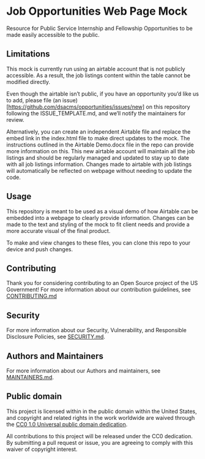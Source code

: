 <!--- # NOTE: Modify sections marked with `TODO` and then rename the file.-->

# Job Opportunities Web Page Mock

Resource for Public Service Internship and Fellowship Opportunities to be made easily accessible to the public.

## Limitations

This mock is currently run using an airtable account that is not publicly accessible. As a result, the job listings content within the table cannot be modified directly. 

Even though the airtable isn’t public, if you have an opportunity you’d like us to add, please file (an issue)[https://github.com/dsacms/opportunities/issues/new] on this repository following the ISSUE_TEMPLATE.md, and we’ll notify the maintainers for review.

Alternatively, you can create an independent Airtable file and replace the embed link in the index.html file to make direct updates to the mock. The instructions outlined in the Airtable Demo.docx file in the repo can provide more information on this. This new airtable account will maintain all the job listings and should be regularly managed and updated to stay up to date with all job listings information. Changes made to airtable with job listings will automatically be reflected on webpage without needing to update the code.

## Usage

This repository is meant to be used as a visual demo of how Airtable can be embedded into a webpage to clearly provide information. Changes can be made to the text and styling of the mock to fit client needs and provide a more accurate visual of the final product.

To make and view changes to these files, you can clone this repo to your device and push changes. 

## Contributing

Thank you for considering contributing to an Open Source project of the US
Government! For more information about our contribution guidelines, see
[CONTRIBUTING.md](CONTRIBUTING.md)

## Security

For more information about our Security, Vulnerability, and Responsible
Disclosure Policies, see [SECURITY.md](SECURITY.md).

## Authors and Maintainers

For more information about our Authors and maintainers, see [MAINTAINERS.md](MAINTAINERS.md).

## Public domain

This project is licensed within in the public domain within the United States,
and copyright and related rights in the work worldwide are waived through the
[CC0 1.0 Universal public domain
dedication](https://creativecommons.org/publicdomain/zero/1.0/).

All contributions to this project will be released under the CC0 dedication. By
submitting a pull request or issue, you are agreeing to comply with this waiver
of copyright interest.
